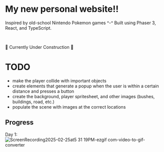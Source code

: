 # My new personal website!!

Inspired by old-school Nintendo Pokemon games ^-^ Built using Phaser 3, React, and TypeScript.

<br>

🚧 Currently Under Construction 🚧

# TODO
- make the player collide with important objects
- create elements that generate a popup when the user is within a certain distance and presses a button
- create the background, player spritesheet, and other images (bushes, buildings, road, etc.)
- populate the scene with images at the correct locations

## Progress
Day 1: 
<br>
![ScreenRecording2025-02-25at5 31 19PM-ezgif com-video-to-gif-converter](https://github.com/user-attachments/assets/79112ada-1f6d-4cc7-9291-074c71cdfc18)
